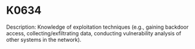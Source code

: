 # K0634
Description: Knowledge of exploitation techniques (e.g., gaining backdoor access, collecting/exfiltrating data, conducting vulnerability analysis of other systems in the network).
